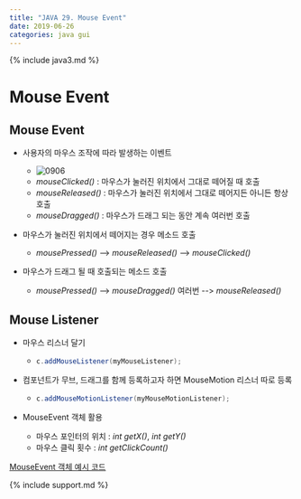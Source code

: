 ```yaml
---
title: "JAVA 29. Mouse Event"
date: 2019-06-26
categories: java gui
---
```


{% include java3.md %}

# Mouse Event

## Mouse Event

* 사용자의 마우스 조작에 따라 발생하는 이벤트

  * ![0906](https://user-images.githubusercontent.com/26007107/60163417-89427280-9836-11e9-8019-f15cd8bfb384.png)
  * *mouseClicked()* : 마우스가 눌러진 위치에서 그대로 떼어질 때 호출
  * *mouseReleased()* : 마우스가 눌러진 위치에서 그대로 떼어지든 아니든 항상 호출
  * *mouseDragged()* : 마우스가 드래그 되는 동안 계속 여러번 호출
  
* 마우스가 눌러진 위치에서 떼어지는 경우 메소드 호출
  * *mousePressed()* --> *mouseReleased()* --> *mouseClicked()*
* 마우스가 드래그 될 때 호출되는 메소드 호출
  * *mousePressed()* --> *mouseDragged()* 여러번 --> *mouseReleased()*
  
## Mouse Listener

* 마우스 리스너 달기
  * ~~~java
    c.addMouseListener(myMouseListener);
    ~~~
* 컴포넌트가 무브, 드래그를 함께 등록하고자 하면 MouseMotion 리스너 따로 등록
  * ~~~java
    c.addMouseMotionListener(myMouseMotionListener);
    ~~~
    
* MouseEvent 객체 활용
  * 마우스 포인터의 위치 : *int getX()*, *int getY()*
  * 마우스 클릭 횟수 : *int getClickCount()*
  
[MouseEvent 객체 예시 코드](https://github.com/DetegiCE/JavaStudy/blob/master/chapter9/MouseEventAllEx.java)
  
  
{% include support.md %}

